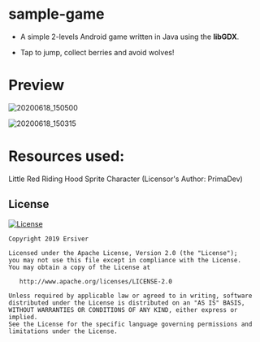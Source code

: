 # sample-game
+ A simple 2-levels Android game written in Java using the <b>libGDX</b>. 

+ Tap to jump, collect berries and avoid wolves!

# Preview
![20200618_150500](https://user-images.githubusercontent.com/58771510/85030719-b4c01a80-b175-11ea-909d-621dc0f9eb8a.gif)

![20200618_150315](https://user-images.githubusercontent.com/58771510/85030692-ad990c80-b175-11ea-8fc3-c6e0dc93341a.gif)

# Resources used:
Little Red Riding Hood Sprite Character (Licensor's Author: PrimaDev)

## License

[![License](https://img.shields.io/badge/license-Apache%202-4EB1BA.svg?style=flat-square)](https://www.apache.org/licenses/LICENSE-2.0.html)

```
Copyright 2019 Ersiver

Licensed under the Apache License, Version 2.0 (the "License");
you may not use this file except in compliance with the License.
You may obtain a copy of the License at

   http://www.apache.org/licenses/LICENSE-2.0

Unless required by applicable law or agreed to in writing, software
distributed under the License is distributed on an "AS IS" BASIS,
WITHOUT WARRANTIES OR CONDITIONS OF ANY KIND, either express or implied.
See the License for the specific language governing permissions and
limitations under the License.
